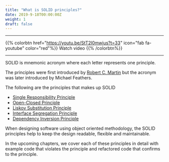 ```yaml
---
title: "What is SOLID principles?"
date: 2019-9-18T00:00:00Z
weight: 1
draft: false
---
```


***
{{% colorbtn href="https://youtu.be/StT2I0mwjus?t=33" icon="fab fa-youtube" color="red"%}} Watch video {{% /colorbtn%}}
***

SOLID is mnemonic acronym where each letter represents one principle.

The principles were first introduced by [Robert C. Martin](https://en.wikipedia.org/wiki/Robert_C._Martin) but the acronym was later introduced by Michael Feathers.

The following are the principles that makes up SOLID

* [Single Responsibility Principle](../2-single-responsibility-principle/)
* [Open-Closed Principle](../3-open-closed-principle)
* [Liskov Substitution Principle](../4-liskov-substitution-principle)
* [Interface Segregation Principle](../5-interface-segregation-principle)
* [Dependency Inversion Principle](../6-dependency-inversion-principle)

When designing software using object oriented methodology, the SOLID principles help to keep the design readable, flexible and maintainable.

In the upcoming chapters, we cover each of these principles in detail with example code that violates the principle and refactored code that confirms to the principle.